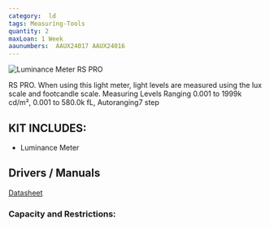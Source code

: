```yaml
---
category:  ld
tags: Measuring-Tools
quantity: 2
maxLoan: 1 Week
aaunumbers:  AAUX24017 AAUX24016
---
```

![Luminance Meter RS PRO](https://c1.neweggimages.com/productimage/nb640/AF7N_131617479536718703rkacwapEpE.jpg)

RS PRO. When using this light meter, light levels are measured using the lux scale and footcandle scale. Measuring Levels Ranging 0.001 to 1999k cd/m², 0.001 to 580.0k fL, Autoranging7 step
## KIT INCLUDES:
-  Luminance Meter

## Drivers / Manuals
[Datasheet](https://docs.rs-online.com/a345/A700000008443357.pdf)



### Capacity and Restrictions:
